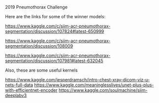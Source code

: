 2019 Pneumothorax Challenge

Here are the links for some of the winner models:

https://www.kaggle.com/c/siim-acr-pneumothorax-segmentation/discussion/107824#latest-650999

https://www.kaggle.com/c/siim-acr-pneumothorax-segmentation/discussion/108009

https://www.kaggle.com/c/siim-acr-pneumothorax-segmentation/discussion/107981#latest-632045

Also, these are some useful kernels

https://www.kaggle.com/jesperdramsch/intro-chest-xray-dicom-viz-u-nets-full-data 
https://www.kaggle.com/meaninglesslives/unet-plus-plus-with-efficientnet-encoder
https://www.kaggle.com/soulmachine/siim-deeplabv3
